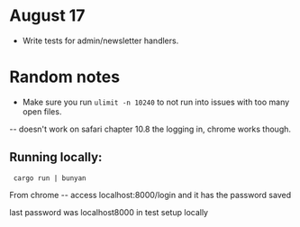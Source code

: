 
# August 17
 - Write tests for admin/newsletter handlers.

# Random notes

- Make sure you run `ulimit -n 10240` to not run into issues with too many open files.


-- doesn't work on safari chapter 10.8 the logging in, chrome works though.


## Running locally:

```
 cargo run | bunyan
```

From chrome -- access localhost:8000/login and it has the password saved

last password was localhost8000 in test setup locally
